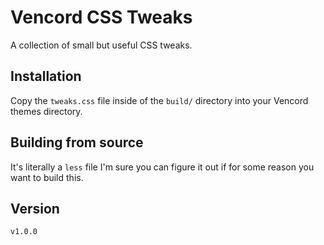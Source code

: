 # Vencord CSS Tweaks

A collection of small but useful CSS tweaks.

## Installation

Copy the `tweaks.css` file inside of the `build/` directory into your Vencord themes directory.

## Building from source

It's literally a `less` file I'm sure you can figure it out if for some reason you want to build this.

## Version

`v1.0.0`